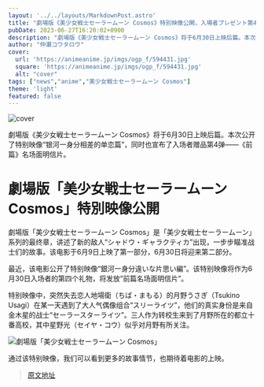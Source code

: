 ```yaml
---
layout: '../../layouts/MarkdownPost.astro'
title: "劇場版《美少女戦士セーラームーン Cosmos》特別映像公開，入場者プレゼント第4弾也一同公開"
pubDate: 2023-06-27T16:20:02+0900
description: "劇場版《美少女戦士セーラームーン Cosmos》将于6月30日上映后篇。本次公开了特别映像“银河一身分相差的单恋篇”，同时也宣布了入场者赠品第4弹——《前篇》名场面明信片。"
author: "仲瀬コウタロウ"
cover:
  url: 'https://animeanime.jp/imgs/ogp_f/594431.jpg'
  square: 'https://animeanime.jp/imgs/ogp_f/594431.jpg'
  alt: "cover"
tags: ["news","anime","美少女戦士セーラームーン Cosmos"]
theme: 'light'
featured: false
---
```


![cover](https://animeanime.jp/imgs/ogp_f/594431.jpg)

劇場版《美少女戦士セーラームーン Cosmos》将于6月30日上映后篇。本次公开了特别映像“银河一身分相差的单恋篇”，同时也宣布了入场者赠品第4弹——《前篇》名场面明信片。

# 劇場版「美少女戦士セーラームーン Cosmos」特別映像公開

劇場版「美少女戦士セーラームーン Cosmos」是「美少女戦士セーラームーン」系列的最终章，讲述了新的敌人“シャドウ・ギャラクティカ”出现，一步步瞄准战士们的故事。该电影于6月9日上映了第一部分，6月30日将迎来第二部分。

最近，该电影公开了特别映像“銀河一身分違いな片思い編”。该特别映像将作为6月30日入场者的第四个礼物，将发放“前篇名场面明信片”。

特别映像中，突然失去恋人地場衛（ちば・まもる）的月野うさぎ（Tsukino Usagi）在某一天遇到了大人气偶像组合“スリーライツ”，他们的真实身份是来自金木星的战士“セーラースターライツ”。三人作为转校生来到了月野所在的都立十番高校，其中星野光（セイヤ・コウ）似乎对月野有所关注。

![劇場版「美少女戦士セーラームーン Cosmos」](https://animeanime.jp/imgs/zoom/594470.jpg)

通过该特别映像，我们可以看到更多的故事情节，也期待着电影的上映。

>[原文地址](https://animeanime.jp/article/2023/06/27/78196.html)  